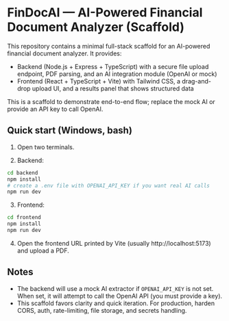 # FinDocAI — AI-Powered Financial Document Analyzer (Scaffold)

This repository contains a minimal full-stack scaffold for an AI-powered financial document analyzer. It provides:

- Backend (Node.js + Express + TypeScript) with a secure file upload endpoint, PDF parsing, and an AI integration module (OpenAI or mock)
- Frontend (React + TypeScript + Vite) with Tailwind CSS, a drag-and-drop upload UI, and a results panel that shows structured data

This is a scaffold to demonstrate end-to-end flow; replace the mock AI or provide an API key to call OpenAI.

## Quick start (Windows, bash)

1. Open two terminals.

2. Backend:

```bash
cd backend
npm install
# create a .env file with OPENAI_API_KEY if you want real AI calls
npm run dev
```

3. Frontend:

```bash
cd frontend
npm install
npm run dev
```

4. Open the frontend URL printed by Vite (usually http://localhost:5173) and upload a PDF.

## Notes

- The backend will use a mock AI extractor if `OPENAI_API_KEY` is not set. When set, it will attempt to call the OpenAI API (you must provide a key).
- This scaffold favors clarity and quick iteration. For production, harden CORS, auth, rate-limiting, file storage, and secrets handling.
